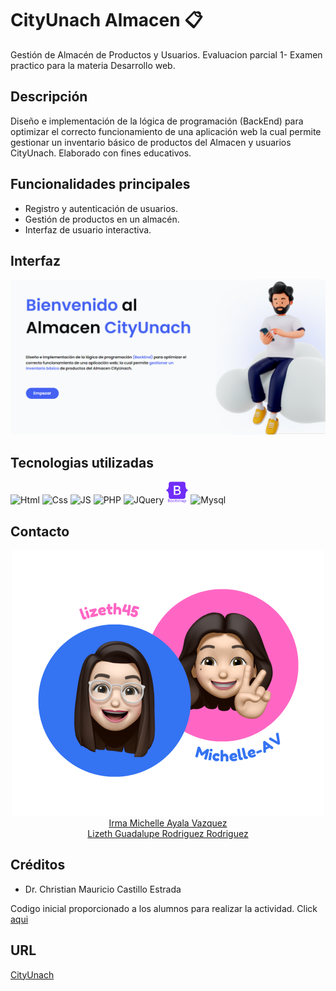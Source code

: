 <h1>CityUnach Almacen 📋</h1>
Gestión de Almacén de Productos y Usuarios.
Evaluacion parcial 1- Examen practico para la materia Desarrollo web.
<br>
<h2>Descripción</h2>
Diseño e implementación de la lógica de programación (BackEnd) para optimizar el correcto funcionamiento de una aplicación web la cual permite gestionar un inventario básico de productos del Almacen y usuarios CityUnach. Elaborado con fines educativos.
<br>
<h2>Funcionalidades principales</h2>
<ul>
  <li> Registro y autenticación de usuarios. </li>
   <li>Gestión de productos en un almacén.</li>
   <li>Interfaz de usuario interactiva.</li>
</ul>

<h2>Interfaz</h2>
<div align="center">
<img src="readmefiles/inicio.png">  
</div>

<h2>Tecnologias utilizadas</h2>
<div align="left">
  <img src="https://www.vectorlogo.zone/logos/w3_html5/w3_html5-icon.svg" alt="Html" width="35px"/>
  <img src="https://www.vectorlogo.zone/logos/w3_css/w3_css-icon.svg" alt="Css" width="35px"/>
  <img src="https://upload.wikimedia.org/wikipedia/commons/6/6a/JavaScript-logo.png" alt="JS" width="35px"/>
  <img src="https://www.vectorlogo.zone/logos/php/php-icon.svg" alt="PHP" width="35px"/>
  <img src="https://www.vectorlogo.zone/logos/jquery/jquery-ar21.svg" alt="JQuery" width="35px"/>
  <img src="https://raw.githubusercontent.com/devicons/devicon/master/icons/bootstrap/bootstrap-plain-wordmark.svg" alt="Bootstrap" width="35px"/>
  <img src="https://www.vectorlogo.zone/logos/mysql/mysql-icon.svg" alt="Mysql" width="35px"/>
</div>
<h2>Contacto</h2>
<div align="center">
  <div align="center">
    <img src="readmefiles/contacto.png" style="width:500px; heigth:500px">
    </div>
    <a href="https://www.linkedin.com/in/michelle-av" >Irma Michelle Ayala Vazquez</a> <br>
    <a href="https://www.linkedin.com/in/lizeth-rodriguez45">Lizeth Guadalupe Rodriguez Rodriguez</a>
  </div>  
<h2>Créditos</h2>
<ul>
  <li>Dr. Christian Mauricio Castillo Estrada</li>
</ul>
Codigo inicial proporcionado a los alumnos para realizar la actividad. Click <a href="https://github.com/christianmce/unach/tree/master/desarrollo_web/appweb">aqui</a>

<h2>URL</h2>
<a href="https://almacenmr.000webhostapp.com/index.php">CityUnach</a>
